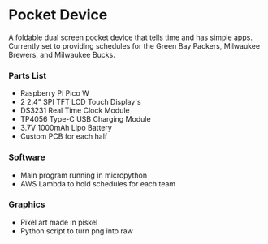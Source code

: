 # Pocket Device

A foldable dual screen pocket device that tells time and has simple apps. Currently set to providing schedules for the Green Bay Packers, Milwaukee Brewers, and Milwaukee Bucks.

### Parts List

- Raspberry Pi Pico W
- 2 2.4" SPI TFT LCD Touch Display's
- DS3231 Real Time Clock Module
- TP4056 Type-C USB Charging Module
- 3.7V 1000mAh Lipo Battery
- Custom PCB for each half

### Software

- Main program running in micropython
- AWS Lambda to hold schedules for each team

### Graphics

- Pixel art made in piskel
- Python script to turn png into raw
